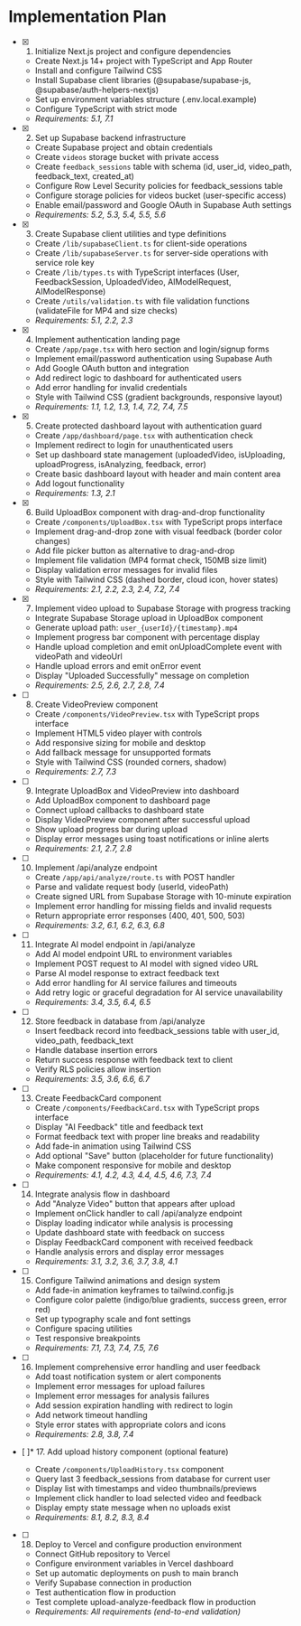 # Implementation Plan

- [x] 1. Initialize Next.js project and configure dependencies

  - Create Next.js 14+ project with TypeScript and App Router
  - Install and configure Tailwind CSS
  - Install Supabase client libraries (@supabase/supabase-js, @supabase/auth-helpers-nextjs)
  - Set up environment variables structure (.env.local.example)
  - Configure TypeScript with strict mode
  - _Requirements: 5.1, 7.1_

- [x] 2. Set up Supabase backend infrastructure

  - Create Supabase project and obtain credentials
  - Create `videos` storage bucket with private access
  - Create `feedback_sessions` table with schema (id, user_id, video_path, feedback_text, created_at)
  - Configure Row Level Security policies for feedback_sessions table
  - Configure storage policies for videos bucket (user-specific access)
  - Enable email/password and Google OAuth in Supabase Auth settings
  - _Requirements: 5.2, 5.3, 5.4, 5.5, 5.6_

- [x] 3. Create Supabase client utilities and type definitions

  - Create `/lib/supabaseClient.ts` for client-side operations
  - Create `/lib/supabaseServer.ts` for server-side operations with service role key
  - Create `/lib/types.ts` with TypeScript interfaces (User, FeedbackSession, UploadedVideo, AIModelRequest, AIModelResponse)
  - Create `/utils/validation.ts` with file validation functions (validateFile for MP4 and size checks)
  - _Requirements: 5.1, 2.2, 2.3_

- [x] 4. Implement authentication landing page

  - Create `/app/page.tsx` with hero section and login/signup forms
  - Implement email/password authentication using Supabase Auth
  - Add Google OAuth button and integration
  - Add redirect logic to dashboard for authenticated users
  - Add error handling for invalid credentials
  - Style with Tailwind CSS (gradient backgrounds, responsive layout)
  - _Requirements: 1.1, 1.2, 1.3, 1.4, 7.2, 7.4, 7.5_

- [x] 5. Create protected dashboard layout with authentication guard

  - Create `/app/dashboard/page.tsx` with authentication check
  - Implement redirect to login for unauthenticated users
  - Set up dashboard state management (uploadedVideo, isUploading, uploadProgress, isAnalyzing, feedback, error)
  - Create basic dashboard layout with header and main content area
  - Add logout functionality
  - _Requirements: 1.3, 2.1_

- [x] 6. Build UploadBox component with drag-and-drop functionality

  - Create `/components/UploadBox.tsx` with TypeScript props interface
  - Implement drag-and-drop zone with visual feedback (border color changes)
  - Add file picker button as alternative to drag-and-drop
  - Implement file validation (MP4 format check, 150MB size limit)
  - Display validation error messages for invalid files
  - Style with Tailwind CSS (dashed border, cloud icon, hover states)
  - _Requirements: 2.1, 2.2, 2.3, 2.4, 7.2, 7.4_

- [x] 7. Implement video upload to Supabase Storage with progress tracking

  - Integrate Supabase Storage upload in UploadBox component
  - Generate upload path: `user_{userId}/{timestamp}.mp4`
  - Implement progress bar component with percentage display
  - Handle upload completion and emit onUploadComplete event with videoPath and videoUrl
  - Handle upload errors and emit onError event
  - Display "Uploaded Successfully" message on completion
  - _Requirements: 2.5, 2.6, 2.7, 2.8, 7.4_

- [ ] 8. Create VideoPreview component

  - Create `/components/VideoPreview.tsx` with TypeScript props interface
  - Implement HTML5 video player with controls
  - Add responsive sizing for mobile and desktop
  - Add fallback message for unsupported formats
  - Style with Tailwind CSS (rounded corners, shadow)
  - _Requirements: 2.7, 7.3_

- [ ] 9. Integrate UploadBox and VideoPreview into dashboard

  - Add UploadBox component to dashboard page
  - Connect upload callbacks to dashboard state
  - Display VideoPreview component after successful upload
  - Show upload progress bar during upload
  - Display error messages using toast notifications or inline alerts
  - _Requirements: 2.1, 2.7, 2.8_

- [ ] 10. Implement /api/analyze endpoint

  - Create `/app/api/analyze/route.ts` with POST handler
  - Parse and validate request body (userId, videoPath)
  - Create signed URL from Supabase Storage with 10-minute expiration
  - Implement error handling for missing fields and invalid requests
  - Return appropriate error responses (400, 401, 500, 503)
  - _Requirements: 3.2, 6.1, 6.2, 6.3, 6.8_

- [ ] 11. Integrate AI model endpoint in /api/analyze

  - Add AI model endpoint URL to environment variables
  - Implement POST request to AI model with signed video URL
  - Parse AI model response to extract feedback text
  - Add error handling for AI service failures and timeouts
  - Add retry logic or graceful degradation for AI service unavailability
  - _Requirements: 3.4, 3.5, 6.4, 6.5_

- [ ] 12. Store feedback in database from /api/analyze

  - Insert feedback record into feedback_sessions table with user_id, video_path, feedback_text
  - Handle database insertion errors
  - Return success response with feedback text to client
  - Verify RLS policies allow insertion
  - _Requirements: 3.5, 3.6, 6.6, 6.7_

- [ ] 13. Create FeedbackCard component

  - Create `/components/FeedbackCard.tsx` with TypeScript props interface
  - Display "AI Feedback" title and feedback text
  - Format feedback text with proper line breaks and readability
  - Add fade-in animation using Tailwind CSS
  - Add optional "Save" button (placeholder for future functionality)
  - Make component responsive for mobile and desktop
  - _Requirements: 4.1, 4.2, 4.3, 4.4, 4.5, 4.6, 7.3, 7.4_

- [ ] 14. Integrate analysis flow in dashboard

  - Add "Analyze Video" button that appears after upload
  - Implement onClick handler to call /api/analyze endpoint
  - Display loading indicator while analysis is processing
  - Update dashboard state with feedback on success
  - Display FeedbackCard component with received feedback
  - Handle analysis errors and display error messages
  - _Requirements: 3.1, 3.2, 3.6, 3.7, 3.8, 4.1_

- [ ] 15. Configure Tailwind animations and design system

  - Add fade-in animation keyframes to tailwind.config.js
  - Configure color palette (indigo/blue gradients, success green, error red)
  - Set up typography scale and font settings
  - Configure spacing utilities
  - Test responsive breakpoints
  - _Requirements: 7.1, 7.3, 7.4, 7.5, 7.6_

- [ ] 16. Implement comprehensive error handling and user feedback

  - Add toast notification system or alert components
  - Implement error messages for upload failures
  - Implement error messages for analysis failures
  - Add session expiration handling with redirect to login
  - Add network timeout handling
  - Style error states with appropriate colors and icons
  - _Requirements: 2.8, 3.8, 7.4_

- [ ]\* 17. Add upload history component (optional feature)

  - Create `/components/UploadHistory.tsx` component
  - Query last 3 feedback_sessions from database for current user
  - Display list with timestamps and video thumbnails/previews
  - Implement click handler to load selected video and feedback
  - Display empty state message when no uploads exist
  - _Requirements: 8.1, 8.2, 8.3, 8.4_

- [ ] 18. Deploy to Vercel and configure production environment
  - Connect GitHub repository to Vercel
  - Configure environment variables in Vercel dashboard
  - Set up automatic deployments on push to main branch
  - Verify Supabase connection in production
  - Test authentication flow in production
  - Test complete upload-analyze-feedback flow in production
  - _Requirements: All requirements (end-to-end validation)_
